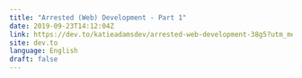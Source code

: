 ```yaml
---
title: "Arrested (Web) Development - Part 1"
date: 2019-09-23T14:12:04Z
link: https://dev.to/katieadamsdev/arrested-web-development-38g5?utm_medium=RSS&utm_source=news.12bit.vn
site: dev.to
language: English
draft: false
---
```

